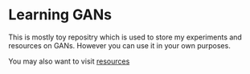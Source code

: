 # Learning GANs

This is mostly toy repositry which is used to store my experiments and resources on GANs. However you can use it in your own purposes.

You may also want to visit [resources](recources.md)
